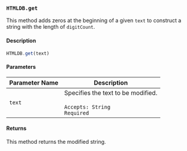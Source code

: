 ### `HTMLDB.get`

This method adds zeros at the beginning of a given `text` to construct a string with the length of `digitCount`.

#### Description

```javascript
HTMLDB.get(text)
```

#### Parameters

| Parameter Name             | Description                               |
| -------------------------- | ----------------------------------------- |
| `text` | Specifies the text to be modified.<br><br>`Accepts: String`<br>`Required` |

#### Returns

This method returns the modified string.